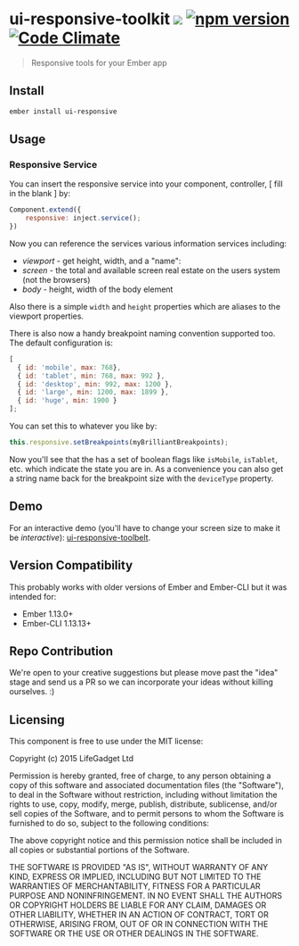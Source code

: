 # ui-responsive-toolkit ![ ](https://travis-ci.org/lifegadget/ui-responsive-toolbelt.svg) [![npm version](https://badge.fury.io/js/ui-responsive-toolbelt.svg)](http://badge.fury.io/js/ui-responsive-toolbelt) [![Code Climate](https://codeclimate.com/github/lifegadget/ui-responsive-toolbelt/badges/gpa.svg)](https://codeclimate.com/github/lifegadget/ui-responsive-toolbelt) #


> Responsive tools for your Ember app

## Install ##

````bash
ember install ui-responsive
````

## Usage ##

### Responsive Service ###

You can insert the responsive service into your component, controller, [ fill in the blank ] by:

````js
Component.extend({
    responsive: inject.service();
})
````

Now you can reference the services various information services including:

- *viewport* - get height, width, and a "name":
- *screen* - the total and available screen real estate on the users system (not the browsers)
- *body* - height, width of the body element

Also there is a simple `width` and `height` properties which are aliases to the viewport properties.

There is also now a handy breakpoint naming convention supported too. The default configuration is:

````javascript
[
  { id: 'mobile', max: 768},
  { id: 'tablet', min: 768, max: 992 },
  { id: 'desktop', min: 992, max: 1200 },
  { id: 'large', min: 1200, max: 1899 },
  { id: 'huge', min: 1900 }
];
````

You can set this to whatever you like by:

````javascript
this.responsive.setBreakpoints(myBrilliantBreakpoints);
````

Now you'll see that the has a set of boolean flags like `isMobile`, `isTablet`, etc. which indicate the state you are in. As a convenience you can also get a string name back for the breakpoint size with the `deviceType` property.

## Demo

For an interactive demo (you'll have to change your screen size to make it be *interactive*): [ui-responsive-toolbelt](https://ui-responsive-toolbelt.firebaseapp.com/).

## Version Compatibility

This probably works with older versions of Ember and Ember-CLI but it was intended for:

- Ember 1.13.0+
- Ember-CLI 1.13.13+

## Repo Contribution

We're open to your creative suggestions but please move past the "idea" stage
and send us a PR so we can incorporate your ideas without killing ourselves. :)

## Licensing

This component is free to use under the MIT license:

Copyright (c) 2015 LifeGadget Ltd

Permission is hereby granted, free of charge, to any person obtaining a copy of
this software and associated documentation files (the "Software"), to deal in
the Software without restriction, including without limitation the rights to
use, copy, modify, merge, publish, distribute, sublicense, and/or sell copies
of the Software, and to permit persons to whom the Software is furnished to do
so, subject to the following conditions:

The above copyright notice and this permission notice shall be included in all
copies or substantial portions of the Software.

THE SOFTWARE IS PROVIDED "AS IS", WITHOUT WARRANTY OF ANY KIND, EXPRESS OR
IMPLIED, INCLUDING BUT NOT LIMITED TO THE WARRANTIES OF MERCHANTABILITY,
FITNESS FOR A PARTICULAR PURPOSE AND NONINFRINGEMENT. IN NO EVENT SHALL THE
AUTHORS OR COPYRIGHT HOLDERS BE LIABLE FOR ANY CLAIM, DAMAGES OR OTHER
LIABILITY, WHETHER IN AN ACTION OF CONTRACT, TORT OR OTHERWISE, ARISING FROM,
OUT OF OR IN CONNECTION WITH THE SOFTWARE OR THE USE OR OTHER DEALINGS IN THE
SOFTWARE.
